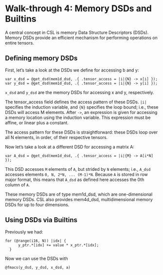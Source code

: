 # Walk-through 4: Memory DSDs and Builtins

A central concept in CSL is memory Data Structure Descriptors (DSDs). Memory DSDs provide an efficient mechanism for performing operations on entire tensors.

## Defining memory DSDs

First, let’s take a look at the DSDs we define for accessing b and y:

```
var x_dsd = @get_dsd(mem1d_dsd, .{ .tensor_access = |i|{N} -> x[i] });
var y_dsd = @get_dsd(mem1d_dsd, .{ .tensor_access = |i|{N} -> y[i] });
```

`x_dsd` and `y_dsd` are the memory DSDs for accessing x and y, respectively.

The tensor_access field defines the access pattern of these DSDs. `|i|` specifies the induction variable, and `{N}` specifies the loop bound; i.e., these DSDs will access M elements. After `->`, an expression is given for accessing a memory location using the induction variable. This expression must be affine, or linear plus a constant.

The access pattern for these DSDs is straightforward: these DSDs loop over all N elements, in order, of their respective tensors.

Now let’s take a look at a different DSD for accessing a matrix A:

```
var A_dsd = @get_dsd(mem1d_dsd, .{ .tensor_access = |i|{M} -> A[i*N] });
```

This DSD accesses `M` elements of `A`, but strided by `N` elements; i.e., `A_dsd` accesses elements `0, N, 2*N, ... (M-1)*N`. Because `A` is stored in row major format, this means that `A_dsd` as defined here accesses the 0th column of `A`.

These memory DSDs are of type mem1d_dsd, which are one-dimensional memory DSDs. CSL also provides mem4d_dsd, multidimensional memory DSDs for up to four dimensions.

## Using DSDs via Builtins

Previously we had:

```
for (@range(i16, N)) |idx| {
      y_ptr.*[idx] += value * x_ptr.*[idx];
  }
```

Now we can use the DSDs with 
```
@fmacs(y_dsd, y_dsd, x_dsd, a)
```
